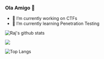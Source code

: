 ### Ola Amigo 👋


- 🔭 I’m currently working on CTFs
- 🌱 I’m currently learning Penetration Testing


![Raj's github stats](https://github-readme-stats.vercel.app/api?username=Rajchowdhury420&count_private=true&show_icons=true&theme=synthwave)

<a href="https://github.com/muskanrani/github-readme-stats"><img align="center" src="https://github-readme-stats.vercel.app/api/top-langs/?username=Rajchowdhury420&layout=compact&theme=tokyonight" /></a>




![Top Langs](https://github-readme-stats.vercel.app/api/top-langs/?username=Rajchowdhury420&layout=compact)
